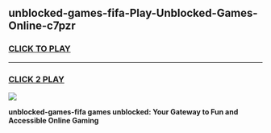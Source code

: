 
## unblocked-games-fifa-Play-Unblocked-Games-Online-c7pzr
<h3>
<a href="https://premium76.site?title=unblocked-games-fifa&ref=25A">CLICK TO PLAY</a></h3>
<hr>

<h3>
<a href="https://premium76.site?title=unblocked-games-fifa&ref=25A">CLICK 2 PLAY</a>
  
</h3>

<a href="https://premium76.site?title=unblocked-games-fifa&ref=25A"><img src="https://clearcache.store/games.png"></a>


**unblocked-games-fifa games unblocked: Your Gateway to Fun and Accessible Online Gaming**
